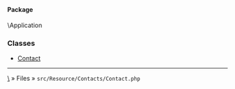 ## 

#### Package
\Application







### Classes
* [Contact](classes/Contact)






***
[\\](Home) » Files » `src/Resource/Contacts/Contact.php`